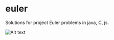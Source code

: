 euler
==========

Solutions for project Euler problems in java, C, js.

![Alt text](https://projecteuler.net/profile/hasanain.png)
